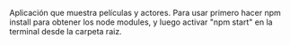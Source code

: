 Aplicación que muestra películas y actores.
Para usar primero hacer npm install para obtener los node modules, y luego activar "npm start" en la terminal desde la carpeta raiz.